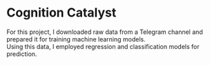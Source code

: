 # Cognition Catalyst
For this project, I downloaded raw data from a Telegram channel and prepared it for training machine learning models.  
Using this data, I employed regression and classification models for prediction.
